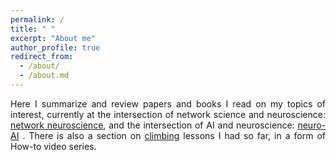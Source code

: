 ```yaml
---
permalink: /
title: " "
excerpt: "About me"
author_profile: true
redirect_from: 
  - /about/
  - /about.md
---
```

<p align="justify"> Here I summarize and review papers and books I read on my topics of interest, currently at the intersection of network science and neuroscience: <a href="https://zahramor.github.io/netneuro/">network neuroscience</a>, and the intersection of AI and neuroscience: <a href="https://zahramor.github.io/neuroai/">neuro-AI</a> . There is also a section on <a href="https://zahramor.github.io/climbing/">climbing</a> lessons I had so  far, in a form of How-to video series.</p>

